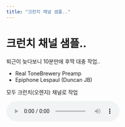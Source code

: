```yaml
---
title: "크런치 채널 샘플.."
---
```

# 크런치 채널 샘플..

퇴근이 늦다보니 10분만에 후딱 대충 작업..

- Real ToneBrewery Preamp
- Epiphone Lespaul (Duncan JB)

모두 크런치(오렌지) 채널로 작업

![audio](/assets/images/7f658d2f7e2dee974f34e7b9ea0f52fe.mp3)



